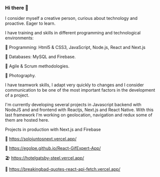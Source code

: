 ### Hi there 👋
I consider myself a creative person, curious about technology and proactive. Eager to learn. 

I have training and skills in different programming and technological environments: 

🎯 Programming: Html5 & CSS3, JavaScript, Node.js, React and Next.js

🎯 Databases: MySQL and Firebase.

🎯 Agile & Scrum methodologies.

🎯 Photography.

I have teamwork skills, I adapt very quickly to changes and I consider communication to be one of the most important factors in the development of a project.

I'm currently developing several projects in Javascript backend with NodeJS and and frontend with Reactjs, Next.js and React Native. With this last framework I'm working on geolocation, navigation and redux some of them are hosted here.


Projects in production with Next.js and Firebase

🤗 https://solojuntosnext.vercel.app/

🦄 https://egolpe.github.io/React-GifExpert-App/

🏖 https://hotelgatsby-steel.vercel.app/

🎩 https://breakingbad-quotes-react-api-fetch.vercel.app/
<!--
**Egolpe/Egolpe** is a ✨ _special_ ✨ repository because its `README.md` (this file) appears on your GitHub profile.

Here are some ideas to get you started:

- 🔭 I’m currently working on ...
- 🌱 I’m currently learning ...
- 👯 I’m looking to collaborate on ...
- 🤔 I’m looking for help with ...
- 💬 Ask me about ...
- 📫 How to reach me: ...
- 😄 Pronouns: ...
- ⚡ Fun fact: ...
-->
